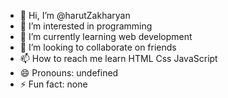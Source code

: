 - 👋 Hi, I’m @harutZakharyan
- 👀 I’m interested in programming
- 🌱 I’m currently learning web development
- 💞️ I’m looking to collaborate on friends
- 📫 How to reach me learn HTML Css JavaScript 
- 😄 Pronouns: undefined
- ⚡ Fun fact: none

<!---
harutZakharyan/harutZakharyan is a ✨ special ✨ repository because its `README.md` (this file) appears on your GitHub profile.
You can click the Preview link to take a look at your changes.
--->
